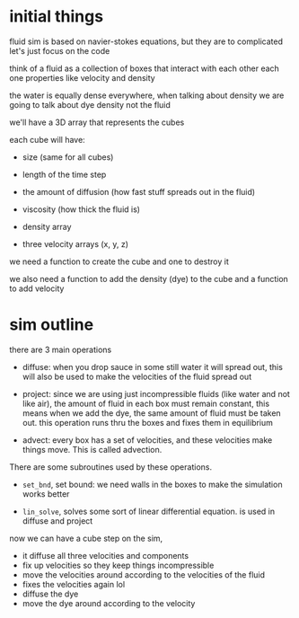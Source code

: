 # initial things
fluid sim is based on navier-stokes equations, but they are to complicated
let's just focus on the code

think of a fluid as a collection of boxes that interact with each other
each one properties like velocity and density

the water is equally dense everywhere, when talking about
density we are going to talk about dye density not the fluid

we'll have a 3D array that represents the cubes

each cube will have:
- size (same for all cubes)
- length of the time step
- the amount of diffusion (how fast stuff spreads out in the fluid)
- viscosity (how thick the fluid is)

- density array
- three velocity arrays (x, y, z)

we need a function to create the cube and one to destroy it

we also need a function to add the density (dye) to the cube
and a function to add velocity

# sim outline

there are 3 main operations

- diffuse: when you drop sauce in some still water it will spread out, this
  will also be used to make the velocities of the fluid spread out

- project: since we are using just incompressible fluids (like water and not
  like air), the amount of fluid in each box must remain constant, this means
  when we add the dye, the same amount of fluid must be taken out. this
  operation runs thru the boxes and fixes them in equilibrium

- advect: every box has a set of velocities, and these velocities make things
  move. This is called advection.

There are some subroutines used by these operations.

- `set_bnd`, set bound: we need walls in the boxes to make the simulation works
  better

- `lin_solve`, solves some sort of linear differential equation. is used in
  diffuse and project

now we can have a cube step on the sim,
- it diffuse all three velocities and components
- fix up velocities so they keep things incompressible
- move the velocities around according to the velocities of the fluid
- fixes the velocities again lol
- diffuse the dye
- move the dye around according to the velocity
